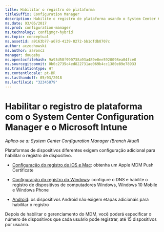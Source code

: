 ```yaml
---
title: Habilitar o registro de plataforma
titleSuffix: Configuration Manager
description: Habilite o registro de plataforma usando o System Center Configuration Manager e o Microsoft Intune.
ms.date: 03/05/2017
ms.prod: configuration-manager
ms.technology: configmgr-hybrid
ms.topic: conceptual
ms.assetid: a9163b77-a67d-4139-8272-bb1dfdb8707c
author: aczechowski
ms.author: aaroncz
manager: dougeby
ms.openlocfilehash: 9a93d58f990738a93a489e0ee5920098ea04fce0
ms.sourcegitcommit: 0b0c2735c4ed822731ae069b4cc1380e89e78933
ms.translationtype: HT
ms.contentlocale: pt-BR
ms.lasthandoff: 05/03/2018
ms.locfileid: "32345879"
---
```

# <a name="enable-platform-enrollment-with-system-center-configuration-manager-and-microsoft-intune"></a>Habilitar o registro de plataforma com o System Center Configuration Manager e o Microsoft Intune

*Aplica-se a: System Center Configuration Manager (Branch Atual)*

Plataformas de dispositivos diferentes exigem configuração adicional para habilitar o registro de dispositivo.
  - [Configuração do registro de iOS e Mac](enroll-hybrid-ios-mac.md): obtenha um Apple MDM Push Certificate

  - [Configuração do registro do Windows](enroll-hybrid-windows.md): configure o DNS e habilite o registro de dispositivos de computadores Windows, Windows 10 Mobile e Windows Phone

  - [Android](enroll-hybrid-android.md): os dispositivos Android não exigem etapas adicionais para habilitar o registro

Depois de habilitar o gerenciamento do MDM, você poderá especificar o número de dispositivos que cada usuário pode registrar, até 15 dispositivos por usuário.
